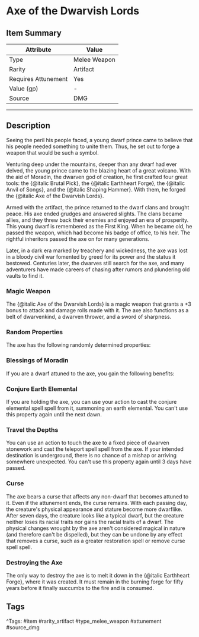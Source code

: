 # Axe of the Dwarvish Lords

## Item Summary

| Attribute            | Value                        |
|----------------------|------------------------------|
| Type                 | Melee Weapon |
| Rarity               | Artifact             |
| Requires Attunement  | Yes                |
| Value (gp)           | -    |
| Source               | DMG |

---

## Description

Seeing the peril his people faced, a young dwarf prince came to believe that his people needed something to unite them. Thus, he set out to forge a weapon that would be such a symbol.

Venturing deep under the mountains, deeper than any dwarf had ever delved, the young prince came to the blazing heart of a great volcano. With the aid of Moradin, the dwarven god of creation, he first crafted four great tools: the {@italic Brutal Pick}, the {@italic Earthheart Forge}, the {@italic Anvil of Songs}, and the {@italic Shaping Hammer}. With them, he forged the {@italic Axe of the Dwarvish Lords}.

Armed with the artifact, the prince returned to the dwarf clans and brought peace. His axe ended grudges and answered slights. The clans became allies, and they threw back their enemies and enjoyed an era of prosperity. This young dwarf is remembered as the First King. When he became old, he passed the weapon, which had become his badge of office, to his heir. The rightful inheritors passed the axe on for many generations.

Later, in a dark era marked by treachery and wickedness, the axe was lost in a bloody civil war fomented by greed for its power and the status it bestowed. Centuries later, the dwarves still search for the axe, and many adventurers have made careers of chasing after rumors and plundering old vaults to find it.

### Magic Weapon

The {@italic Axe of the Dwarvish Lords} is a magic weapon that grants a +3 bonus to attack and damage rolls made with it. The axe also functions as a belt of dwarvenkind, a dwarven thrower, and a sword of sharpness.

### Random Properties

The axe has the following randomly determined properties:

### Blessings of Moradin

If you are a dwarf attuned to the axe, you gain the following benefits:

### Conjure Earth Elemental

If you are holding the axe, you can use your action to cast the conjure elemental spell spell from it, summoning an earth elemental. You can't use this property again until the next dawn.

### Travel the Depths

You can use an action to touch the axe to a fixed piece of dwarven stonework and cast the teleport spell spell from the axe. If your intended destination is underground, there is no chance of a mishap or arriving somewhere unexpected. You can't use this property again until 3 days have passed.

### Curse

The axe bears a curse that affects any non-dwarf that becomes attuned to it. Even if the attunement ends, the curse remains. With each passing day, the creature's physical appearance and stature become more dwarflike. After seven days, the creature looks like a typical dwarf, but the creature neither loses its racial traits nor gains the racial traits of a dwarf. The physical changes wrought by the axe aren't considered magical in nature (and therefore can't be dispelled), but they can be undone by any effect that removes a curse, such as a greater restoration spell or remove curse spell spell.

### Destroying the Axe

The only way to destroy the axe is to melt it down in the {@italic Earthheart Forge}, where it was created. It must remain in the burning forge for fifty years before it finally succumbs to the fire and is consumed.

## Tags

^Tags: #item #rarity_artifact #type_melee_weapon #attunement #source_dmg